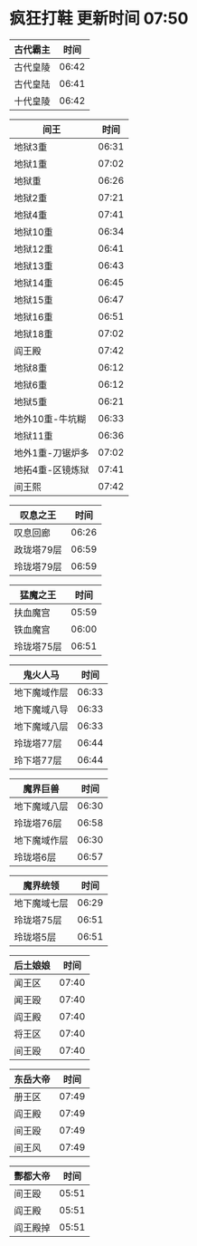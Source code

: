# 疯狂打鞋 更新时间 07:50

| 古代霸主   | 时间    |
|--------|-------|
| 古代皇陵 | 06:42 |
| 古代皇陆 | 06:41 |
| 十代皇陵 | 06:42 |

| 间王   | 时间    |
|--------|-------|
| 地狱3重 | 06:31 |
| 地狱1重 | 07:02 |
| 地狱重 | 06:26 |
| 地狱2重 | 07:21 |
| 地狱4重 | 07:41 |
| 地狱10重 | 06:34 |
| 地狱12重 | 06:41 |
| 地狱13重 | 06:43 |
| 地狱14重 | 06:45 |
| 地狱15重 | 06:47 |
| 地狱16重 | 06:51 |
| 地狱18重 | 07:02 |
| 阎王殿 | 07:42 |
| 地狱8重 | 06:12 |
| 地狱6重 | 06:12 |
| 地狱5重 | 06:21 |
| 地外10重-牛坑糊 | 06:33 |
| 地狱11重 | 06:36 |
| 地外1重-刀锯炉多 | 07:02 |
| 地拓4重-区镜炼狱 | 07:41 |
| 间王熙 | 07:42 |

| 叹息之王   | 时间    |
|--------|-------|
| 叹息回廊 | 06:26 |
| 政珑塔79层 | 06:59 |
| 玲珑塔79层 | 06:59 |

| 猛魔之王   | 时间    |
|--------|-------|
| 扶血魔宫 | 05:59 |
| 铁血魔宫 | 06:00 |
| 玲珑塔75层 | 06:51 |

| 鬼火人马   | 时间    |
|--------|-------|
| 地下魔域作层 | 06:33 |
| 地下魔域八导 | 06:33 |
| 地下魔域八层 | 06:33 |
| 玲珑塔77层 | 06:44 |
| 玲下塔77层 | 06:44 |

| 魔界巨兽   | 时间    |
|--------|-------|
| 地下魔域八层 | 06:30 |
| 玲珑塔76层 | 06:58 |
| 地下魔域作层 | 06:30 |
| 玲珑塔6层 | 06:57 |

| 魔界统领   | 时间    |
|--------|-------|
| 地下魔域七层 | 06:29 |
| 玲珑塔75层 | 06:51 |
| 玲珑塔5层 | 06:51 |

| 后土娘娘   | 时间    |
|--------|-------|
| 闻王区 | 07:40 |
| 闻王殴 | 07:40 |
| 阎王殿 | 07:40 |
| 将王区 | 07:40 |
| 间王殴 | 07:40 |

| 东岳大帝   | 时间    |
|--------|-------|
| 册王区 | 07:49 |
| 阎王殿 | 07:49 |
| 间王殴 | 07:49 |
| 间王风 | 07:49 |

| 酆都大帝   | 时间    |
|--------|-------|
| 间王殴 | 05:51 |
| 阎王殿 | 05:51 |
| 阎王殿掉 | 05:51 |